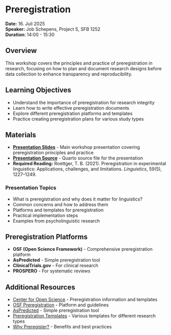 # Preregistration

**Date:** 16. Juli 2025  
**Speaker:** Job Schepens, Project S, SFB 1252  
**Duration:** 14:00 - 15:30

## Overview

This workshop covers the principles and practice of preregistration in research, focusing on how to plan and document research designs before data collection to enhance transparency and reproducibility.

## Learning Objectives

- Understand the importance of preregistration for research integrity
- Learn how to write effective preregistration documents
- Explore different preregistration platforms and templates
- Practice creating preregistration plans for various study types

## Materials

- **[Presentation Slides](preregistration-presentation.html)** - Main workshop presentation covering preregistration principles and practice
- **[Presentation Source](preregistration-presentation.qmd)** - Quarto source file for the presentation
- **Required Reading:** Roettger, T. B. (2021). Preregistration in experimental linguistics: Applications, challenges, and limitations. *Linguistics*, 59(5), 1227–1249.

### Presentation Topics

- What is preregistration and why does it matter for linguistics?
- Common concerns and how to address them
- Platforms and templates for preregistration
- Practical implementation steps
- Examples from psycholinguistic research

## Preregistration Platforms

- **OSF (Open Science Framework)** - Comprehensive preregistration platform
- **AsPredicted** - Simple preregistration tool
- **ClinicalTrials.gov** - For clinical research
- **PROSPERO** - For systematic reviews

## Additional Resources

- [Center for Open Science](https://www.cos.io/initiatives/prereg) - Preregistration information and templates
- [OSF Preregistration](https://osf.io/prereg/) - Platform and guidelines
- [AsPredicted](https://aspredicted.org/) - Simple preregistration tool
- [Preregistration Templates](https://osf.io/zab38/) - Various templates for different research types
- [Why Preregister?](https://www.cos.io/initiatives/prereg) - Benefits and best practices
